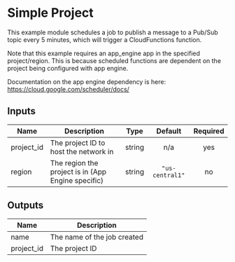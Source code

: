 # Simple Project

This example module schedules a job to publish a message to a Pub/Sub topic every 5 minutes, which will trigger a CloudFunctions function.

Note that this example requires an app_engine app in the specified project/region. This is because scheduled functions are dependent on the project being configured with app engine.

Documentation on the app engine dependency is here: https://cloud.google.com/scheduler/docs/ 

[^]: (autogen_docs_start)

## Inputs

| Name | Description | Type | Default | Required |
|------|-------------|:----:|:-----:|:-----:|
| project\_id | The project ID to host the network in | string | n/a | yes |
| region | The region the project is in (App Engine specific) | string | `"us-central1"` | no |

## Outputs

| Name | Description |
|------|-------------|
| name | The name of the job created |
| project\_id | The project ID |

[^]: (autogen_docs_end)

